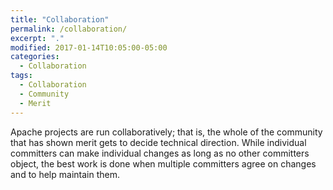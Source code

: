 ```yaml
---
title: "Collaboration"
permalink: /collaboration/
excerpt: "."
modified: 2017-01-14T10:05:00-05:00
categories:
  - Collaboration 
tags:
  - Collaboration
  - Community
  - Merit
---
```


Apache projects are run collaboratively; that is, the whole of the community that has shown merit gets to decide technical direction.  While individual committers can make individual changes as long as no other committers object, the best work is done when multiple committers agree on changes and to help maintain them.